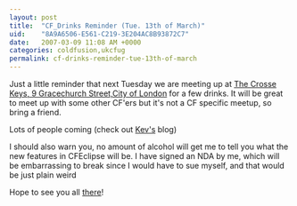```yaml
---
layout: post
title:  "CF_Drinks Reminder (Tue. 13th of March)"
uid:	"8A9A6506-E561-C219-3E204AC8B93872C7"
date:   2007-03-09 11:08 AM +0000
categories: coldfusion,ukcfug
permalink: cf-drinks-reminder-tue-13th-of-march
---
```

Just a little reminder that next Tuesday we are meeting up at <a href="http://www.jdwetherspoon.co.uk/pubfinder/details.php?OutletNumber=202">The Crosse Keys, 9 Gracechurch Street,City of London</a> for a few drinks. It will be great to meet up with some other CF'ers but it's not a CF specific meetup, so bring a friend.

Lots of people coming (check out <a href="http://inner-rhythm.co.uk/blog/index.cfm/2007/3/9/cfdrinksreminder-locationLondon-date13th-March-2007">Kev's</a> blog)

I should also warn you, no amount of alcohol will get me to tell you what the new features in CFEclipse will be. I have signed an NDA by me, which will be embarrassing to break since I would have to sue myself, and that would be just plain weird

Hope to see you all <a href="http://local.google.com/maps?f=q&amp;hl=en&amp;q=EC3V+0DR&amp;ie=UTF8&amp;z=16&amp;ll=51.512575,-0.086088&amp;spn=0.009321,0.023217&amp;om=1&amp;iwloc=addr">there</a>!